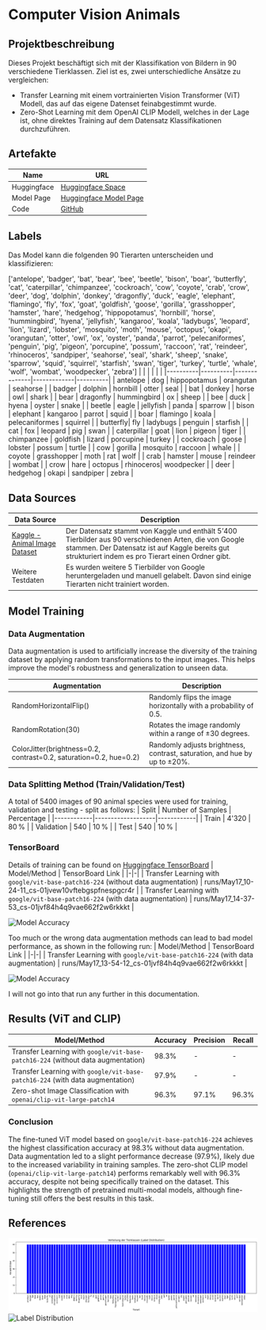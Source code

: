 # Computer Vision Animals
## Projektbeschreibung
Dieses Projekt beschäftigt sich mit der Klassifikation von Bildern in 90 verschiedene Tierklassen. Ziel ist es, zwei unterschiedliche Ansätze zu vergleichen:
- Transfer Learning mit einem vortrainierten Vision Transformer (ViT) Modell, das auf das eigene Datenset feinabgestimmt wurde.
- Zero-Shot Learning mit dem OpenAI CLIP Modell, welches in der Lage ist, ohne direktes Training auf dem Datensatz Klassifikationen durchzuführen.

## Artefakte
| Name | URL |
|-|-|
| Huggingface | [Huggingface Space](https://huggingface.co/spaces/Dalmatiner/cv_animals) |
| Model Page | [Huggingface Model Page](https://huggingface.co/Dalmatiner/cv_animals) |
| Code | [GitHub](https://github.com/wehrljan/cv_animals) |

## Labels
Das Model kann die folgenden 90 Tierarten unterscheiden und klassifizieren: 

['antelope', 'badger', 'bat', 'bear', 'bee', 'beetle', 'bison', 'boar', 'butterfly', 'cat', 'caterpillar', 'chimpanzee', 'cockroach', 'cow', 'coyote', 'crab', 'crow', 'deer', 'dog', 'dolphin', 'donkey', 'dragonfly', 'duck', 'eagle', 'elephant', 'flamingo', 'fly', 'fox', 'goat', 'goldfish', 'goose', 'gorilla', 'grasshopper', 'hamster', 'hare', 'hedgehog', 'hippopotamus', 'hornbill', 'horse', 'hummingbird', 'hyena', 'jellyfish', 'kangaroo', 'koala', 'ladybugs', 'leopard', 'lion', 'lizard', 'lobster', 'mosquito', 'moth', 'mouse', 'octopus', 'okapi', 'orangutan', 'otter', 'owl', 'ox', 'oyster', 'panda', 'parrot', 'pelecaniformes', 'penguin', 'pig', 'pigeon', 'porcupine', 'possum', 'raccoon', 'rat', 'reindeer', 'rhinoceros', 'sandpiper', 'seahorse', 'seal', 'shark', 'sheep', 'snake', 'sparrow', 'squid', 'squirrel', 'starfish', 'swan', 'tiger', 'turkey', 'turtle', 'whale', 'wolf', 'wombat', 'woodpecker', 'zebra']
|          |          |              |             |          |
|----------|----------|--------------|-------------|----------|
| antelope | dog         | hippopotamus | orangutan | seahorse |
| badger   | dolphin     | hornbill     | otter     | seal     |
| bat      | donkey      | horse        | owl       | shark    |
| bear     | dragonfly   | hummingbird  | ox        | sheep    |
| bee      | duck        | hyena        | oyster    | snake    |
| beetle   | eagle       | jellyfish    | panda     | sparrow  |
| bison    | elephant    | kangaroo     | parrot    | squid    |
| boar     | flamingo    | koala        | pelecaniformes | squirrel |
| butterfly| fly         | ladybugs     | penguin   | starfish |
| cat      | fox         | leopard      | pig       | swan     |
| caterpillar | goat     | lion         | pigeon    | tiger    |
| chimpanzee | goldfish  | lizard       | porcupine | turkey   |
| cockroach | goose      | lobster      | possum    | turtle   |
| cow      | gorilla     | mosquito     | raccoon   | whale    |
| coyote   | grasshopper | moth         | rat       | wolf     |
| crab     | hamster     | mouse        | reindeer  | wombat   |
| crow     | hare        | octopus      | rhinoceros| woodpecker |
| deer     | hedgehog    | okapi        | sandpiper | zebra    |

## Data Sources
| Data Source | Description |
|-|-|
| [Kaggle - Animal Image Dataset](https://www.kaggle.com/datasets/iamsouravbanerjee/animal-image-dataset-90-different-animals) | Der Datensatz stammt von Kaggle und enthält 5’400 Tierbilder aus 90 verschiedenen Arten, die von Google stammen. Der Datensatz ist auf Kaggle bereits gut strukturiert indem es pro Tierart einen Ordner gibt.
 | Weitere Testdaten | Es wurden weitere 5 Tierbilder von Google heruntergeladen und manuell gelabelt. Davon sind einige Tierarten nicht trainiert worden.
 

## Model Training
### Data Augmentation
Data augmentation is used to artificially increase the diversity of the training dataset by applying random transformations to the input images. This helps improve the model's robustness and generalization to unseen data.

| Augmentation             | Description                                                                                   |
|--------------------------|-----------------------------------------------------------------------------------------------|
| RandomHorizontalFlip()   | Randomly flips the image horizontally with a probability of 0.5.                              |
| RandomRotation(30)       | Rotates the image randomly within a range of ±30 degrees.                                     |
| ColorJitter(brightness=0.2, contrast=0.2, saturation=0.2, hue=0.2) | Randomly adjusts brightness, contrast, saturation, and hue by up to ±20%. |

### Data Splitting Method (Train/Validation/Test)
A total of 5400 images of 90 animal species were used for training, validation and testing - split as follows:
| Split      | Number of Samples | Percentage |
|------------|-------------------|------------|
| Train      | 4'320             | 80 %       |
| Validation | 540               | 10 %       |
| Test       | 540               | 10 %       |

### TensorBoard
Details of training can be found on [Huggingface TensorBoard](https://huggingface.co/maceythm/vit-90-animals/tensorboard)
| Model/Method | TensorBoard Link |
|-|-|
| Transfer Learning with `google/vit-base-patch16-224` (without data augmentation) | runs/May17_10-24-11_cs-01jvew10vftebgspfnespgcr4r |
| Transfer Learning with `google/vit-base-patch16-224` (with data augmentation) | runs/May17_14-37-53_cs-01jvf84h4q9vae662f2w6rkkkt |

![Model Accuracy](./doc/accuracy_1and3.png)

Too much or the wrong data augmentation methods can lead to bad model performance, as shown in the following run:
| Model/Method | TensorBoard Link |
|-|-|
| Transfer Learning with `google/vit-base-patch16-224` (with data augmentation) | runs/May17_13-54-12_cs-01jvf84h4q9vae662f2w6rkkkt |

![Model Accuracy](./doc/accuracy_2.png)

I will not go into that run any further in this documentation.

## Results (ViT and CLIP)
| Model/Method | Accuracy | Precision | Recall |
|-|-|-|-|
| Transfer Learning with `google/vit-base-patch16-224` (without data augmentation) | 98.3% | - | - |
| Transfer Learning with `google/vit-base-patch16-224` (with data augmentation) | 97.9% | - | - |
| Zero-shot Image Classification with `openai/clip-vit-large-patch14` | 96.3% | 97.1% | 96.3% |

### Conclusion
The fine-tuned ViT model based on `google/vit-base-patch16-224` achieves the highest classification accuracy at 98.3% without data augmentation. Data augmentation led to a slight performance decrease (97.9%), likely due to the increased variability in training samples. The zero-shot CLIP model (`openai/clip-vit-large-patch14`) performs remarkably well with 96.3% accuracy, despite not being specifically trained on the dataset. This highlights the strength of pretrained multi-modal models, although fine-tuning still offers the best results in this task.

## References
![Label Distribution](./doc/label_distribution.png)
![Label Distribution](./doc/sample_prediction_transferlearning.png)
